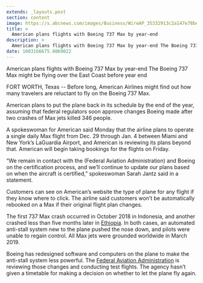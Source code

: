 ```yaml
--- 
extends: _layouts.post 
section: content 
image: https://s.abcnews.com/images/Business/WireAP_35332913c2a147e78be7c2ca20e9946b_16x9_992.jpg 
title: > 
  American plans flights with Boeing 737 Max by year-end 
description: > 
  American plans flights with Boeing 737 Max by year-end The Boeing 737 Max might be flying over the East Coast before year endFORT WORTH, Texas -- Before long, American Airlines might find out how many travelers are reluctant to fly on the Boeing 737 Max.American plans to put the plane back in its schedule by the end of the year, assuming that federal regulators soon approve changes Boeing made after two crashes of Max jets killed 346 people.A spokeswoman for American said Monday that the airline plans to operate a single daily Max flight from Dec. 29 through Jan. 4 between Miami and New York’s LaGuardia Airport, and American is reviewing its plans beyond that.The airline said customers won’t be automatically rebooked on a Max if their original flight plan changes.The first 737 Max crash occurred in October 2018 in Indonesia, and another crashed less than five months later in Ethiopia. 
date: 1603166675.8069022 
--- 
```

<div><p>American plans flights with Boeing 737 Max by year-end The Boeing 737 Max might be flying over the East Coast before year end</p><p>FORT WORTH, Texas -- Before long, American Airlines might find out how many travelers are reluctant to fly on the Boeing 737 Max.</p><p>American plans to put the plane back in its schedule by the end of the year, assuming that federal regulators soon approve changes Boeing made after two crashes of Max jets killed 346 people.</p><p class="Ad incontentTeads incontentTeads--story ad-slot"></p><p>A spokeswoman for American said Monday that the airline plans to operate a single daily Max flight from Dec. 29 through Jan. 4 between Miami and New York&#8217;s LaGuardia Airport, and American is reviewing its plans beyond that. American will begin taking bookings for the flights on Friday.</p><p>&#8220;We remain in contact with the (Federal Aviation Administration) and Boeing on the certification process, and we&#8217;ll continue to update our plans based on when the aircraft is certified,&#8221; spokeswoman Sarah Jantz said in a statement.</p><p>Customers can see on American&#8217;s website the type of plane for any flight if they know where to click. The airline said customers won&#8217;t be automatically rebooked on a Max if their original flight plan changes.</p><p id="_ap_link_Ethiopia_Ethiopia_">The first 737 Max crash occurred in October 2018 in Indonesia, and another crashed less than five months later in <a href="https://abcnews.go.com/alerts/Ethiopia" id="_ap_link_Ethiopia_Ethiopia_" target="_blank">Ethiopia</a>. In both cases, an automated anti-stall system new to the plane pushed the nose down, and pilots were unable to regain control. All Max jets were grounded worldwide in March 2019.</p><p id="_ap_link_Federal Aviation Administration_FAA_">Boeing has redesigned software and computers on the plane to make the anti-stall system less powerful. The <a href="https://abcnews.go.com/alerts/FAA" id="_ap_link_Federal Aviation Administration_FAA_" target="_blank">Federal Aviation Administration</a> is reviewing those changes and conducting test flights. The agency hasn&#8217;t given a timetable for making a decision on whether to let the plane fly again.</p></div>